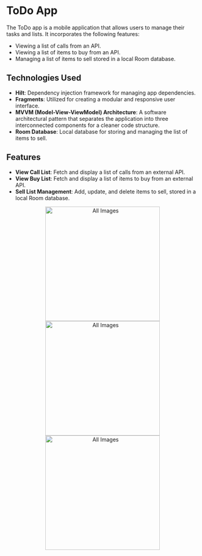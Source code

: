 # ToDo App

The ToDo app is a mobile application that allows users to manage their tasks and lists. It incorporates the following features:

- Viewing a list of calls from an API.
- Viewing a list of items to buy from an API.
- Managing a list of items to sell stored in a local Room database.

## Technologies Used

- **Hilt**: Dependency injection framework for managing app dependencies.
- **Fragments**: Utilized for creating a modular and responsive user interface.
- **MVVM (Model-View-ViewModel) Architecture**: A software architectural pattern that separates the application into three interconnected components for a cleaner code structure.
- **Room Database**: Local database for storing and managing the list of items to sell.

## Features

- **View Call List**: Fetch and display a list of calls from an external API.
- **View Buy List**: Fetch and display a list of items to buy from an external API.
- **Sell List Management**: Add, update, and delete items to sell, stored in a local Room database.

<p align="center">
  <img src="https://github.com/Saad-Zaman1/TodoApp/assets/88928048/409b4433-d09e-419e-9dc2-8cfc03a632cf" alt="All Images" width="300" />
    <img src="https://github.com/Saad-Zaman1/TodoApp/assets/88928048/173ffe49-e994-40a8-8f43-107de16c09dc" alt="All Images" width="300" />
  <img src="https://github.com/Saad-Zaman1/TodoApp/assets/88928048/4034351d-f386-415e-8143-2e922bc03ce8" alt="All Images" width="300" />
</p>


